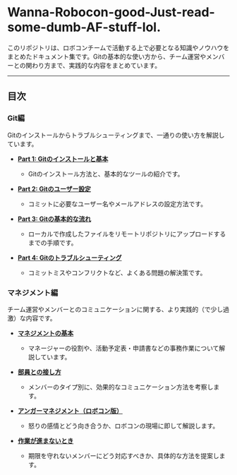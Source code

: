 # Wanna-Robocon-good-Just-read-some-dumb-AF-stuff-lol.

このリポジトリは、ロボコンチームで活動する上で必要となる知識やノウハウをまとめたドキュメント集です。Gitの基本的な使い方から、チーム運営やメンバーとの関わり方まで、実践的な内容をまとめています。

---

## 目次

### Git編
Gitのインストールからトラブルシューティングまで、一通りの使い方を解説しています。

- **[Part 1: Gitのインストールと基本](./Git/Part%201Git-install-and-start.md)**
  - Gitのインストール方法と、基本的なツールの紹介です。

- **[Part 2: Gitのユーザー設定](./Git/Part%202%20Git-setting.md)**
  - コミットに必要なユーザー名やメールアドレスの設定方法です。

- **[Part 3: Gitの基本的な流れ](./Git/Part%203%20Git-general.md)**
  - ローカルで作成したファイルをリモートリポジトリにアップロードするまでの手順です。

- **[Part 4: Gitのトラブルシューティング](./Git/Part%204Git-wtf-help-plz.md)**
  - コミットミスやコンフリクトなど、よくある問題の解決策です。

### マネジメント編
チーム運営やメンバーとのコミュニケーションに関する、より実践的（で少し過激）な内容です。

- **[マネジメントの基本](./Management/Management-general.md)**
  - マネージャーの役割や、活動予定表・申請書などの事務作業について解説しています。

- **[部員との接し方](./Management/How-to-comunicate-clabmenber.md)**
  - メンバーのタイプ別に、効果的なコミュニケーション方法を考察します。

- **[アンガーマネジメント（ロボコン版）](./Management/How%20to%20Deal%20With%20Your%20Crew.md)**
  - 怒りの感情とどう向き合うか、ロボコンの現場に即して解説します。

- **[作業が進まないとき](./Management/WTF-OMG-WHY-U-SPENDING-LOSSTIME.md)**
  - 期限を守れないメンバーにどう対応すべきか、具体的な方法を提案します。